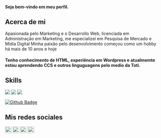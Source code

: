 #### Seja bem-vindo em meu perfil.

## Acerca de mi
Apasionada pelo Marketing e o Desarrollo Web, licenciada em Administração em Marketing, me especializei em Pesquisa de Mercado e Mídia Digital
Minha paixão pelo desenvolvimento começou como um hobby há mais de 10 anos e hoje 

#### Tenho conhecimento de HTML, experiẽncia em Wordpress e atualmemte estou aprendendo CCS e outros linguguagens pelo medio da Toti.

## Skills

<img src="https://img.shields.io/badge/ANGULAR-TypeScript-red">
<img src="https://img.shields.io/badge/HTML-HyperText%20Markup-orange">
<img src="https://img.shields.io/badge/CSS-Cascading%20Style%20Sheets%20-blue">

[![Github Badge](https://img.shields.io/badge/-Github-000?style=flat-square&logo=Github&logoColor=white&link=https://github.com/brabikiu)](https://github.com/brabikiu/)

## Mis redes sociales
<a href="https://www.linkedin.com/in/barbaravillegas/">
  <img align="left" alt="Linkdein" width="22px" src="https://cdn.jsdelivr.net/npm/simple-icons@v3/icons/linkedin.svg" />
</a>

<a href="https://twitter.com/brabikiu">
  <img align="left" alt="damianrincondrc" width="22px" src="https://img.icons8.com/fluent/48/000000/twitter.png"/>
</a>

<a href="https://www.instagram.com/brabikiu/">
  <img align="left" alt="Instagram" width="22px" src="https://img.icons8.com/nolan/64/instagram-new.png"/>
</a>

<a href="mailto:barbaraavillegas@gmail.com">
  <img align="left" alt="Gmail" width="22px" src="https://img.icons8.com/fluent/48/000000/gmail.png"/>
</a>







